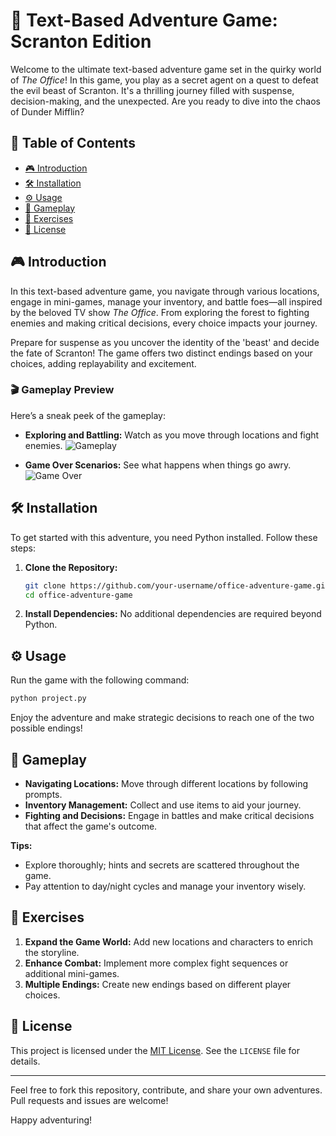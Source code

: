 # 📜 Text-Based Adventure Game: Scranton Edition

Welcome to the ultimate text-based adventure game set in the quirky world of *The Office*! In this game, you play as a secret agent on a quest to defeat the evil beast of Scranton. It's a thrilling journey filled with suspense, decision-making, and the unexpected. Are you ready to dive into the chaos of Dunder Mifflin?

## 🌟 Table of Contents

- [🎮 Introduction](#introduction)
- [🛠 Installation](#installation)
- [⚙️ Usage](#usage)
- [📜 Gameplay](#gameplay)
- [📝 Exercises](#exercises)
- [📜 License](#license)

## 🎮 Introduction

In this text-based adventure game, you navigate through various locations, engage in mini-games, manage your inventory, and battle foes—all inspired by the beloved TV show *The Office*. From exploring the forest to fighting enemies and making critical decisions, every choice impacts your journey. 

Prepare for suspense as you uncover the identity of the 'beast' and decide the fate of Scranton! The game offers two distinct endings based on your choices, adding replayability and excitement.

### 🎬 Gameplay Preview

Here’s a sneak peek of the gameplay:
- **Exploring and Battling:** Watch as you move through locations and fight enemies.
  ![Gameplay](media/snake-gameplay-1.gif)

- **Game Over Scenarios:** See what happens when things go awry.
  ![Game Over](media/snake-gameplay-2.gif)

## 🛠 Installation

To get started with this adventure, you need Python installed. Follow these steps:

1. **Clone the Repository:**
   ```sh
   git clone https://github.com/your-username/office-adventure-game.git
   cd office-adventure-game
   ```

2. **Install Dependencies:**
   No additional dependencies are required beyond Python.

## ⚙️ Usage

Run the game with the following command:
```sh
python project.py
```
Enjoy the adventure and make strategic decisions to reach one of the two possible endings!

## 📜 Gameplay

- **Navigating Locations:** Move through different locations by following prompts.
- **Inventory Management:** Collect and use items to aid your journey.
- **Fighting and Decisions:** Engage in battles and make critical decisions that affect the game's outcome.

**Tips:**
- Explore thoroughly; hints and secrets are scattered throughout the game.
- Pay attention to day/night cycles and manage your inventory wisely.

## 📝 Exercises

1. **Expand the Game World:** Add new locations and characters to enrich the storyline.
2. **Enhance Combat:** Implement more complex fight sequences or additional mini-games.
3. **Multiple Endings:** Create new endings based on different player choices.

## 📜 License

This project is licensed under the [MIT License](LICENSE). See the `LICENSE` file for details.

---

Feel free to fork this repository, contribute, and share your own adventures. Pull requests and issues are welcome!

Happy adventuring!
